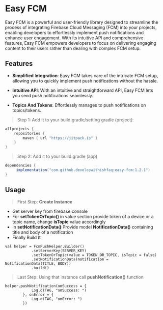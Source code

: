# Easy FCM

Easy FCM is a powerful and user-friendly library designed to streamline the process of integrating Firebase Cloud Messaging (FCM) into your projects, enabling developers to effortlessly implement push notifications and enhance user engagement. With its intuitive API and comprehensive features, Easy FCM empowers developers to focus on delivering engaging content to their users rather than dealing with complex FCM setup.

## Features

- **Simplified Integration**: Easy FCM takes care of the intricate FCM setup, allowing you to quickly implement push notifications without the hassle.

- **Intuitive API**: With an intuitive and straightforward API, Easy FCM lets you send push notifications seamlessly.

- **Topics And Tokens**: Effortlessly manages to push notifications on topics/tokens.



> Step 1: Add it to your build.gradle/setting gradle (project):
```gradle
allprojects {
    repositories {
        maven { url "https://jitpack.io" }
    }
}
```
> Step 2: Add it to your build.gradle (app)

```gradle
dependencies {
     implementation("com.github.developwithishfaq:easy-fcm:1.2.1")
}
```

## Usage

> First Step:
**Create Instance**
- Get server key from firebase console
- For **setTokenOrTopic()** in value section provide token of a device or a topic name, change **isTopic** value accordingly
- In **setNotificationData()** Provide model **NotificationData()** containing title and body of a notification
- Finally Build It

```
val helper = FcmPushHelper.Builder()
            .setServerKey(SERVER_KEY)
            .setTokenOrTopic(value = TOKEN_OR_TOPIC, isTopic = false)
            .setNotificationData(notification = NotificationData(TITLE, BODY))
            .build()
```
> Last Step:
Using that instance call **pushNotification()** function
```
helper.pushNotification(onSuccess = {
            Log.d(TAG, "onSuccess: ")
        }, onError = {
            Log.d(TAG, "onError: ")
        })
``` 
